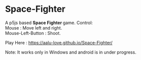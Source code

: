 # Space-Fighter
A p5js based <b>Space Fighter </b> game.
Control:<br>
Mouse : Move left and right.<br>
Mouse-Left-Button : Shoot.

Play Here : https://aalu-love.github.io/Space-Fighter/



Note: It works only in Windows and android is in under progress.
